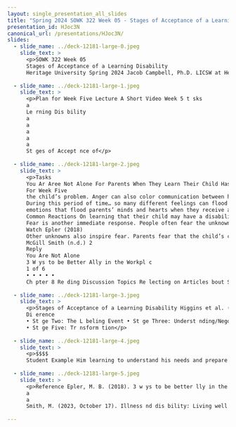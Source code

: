 ```yaml
---
layout: single_presentation_all_slides
title: "Spring 2024 SOWK 322 Week 05 - Stages of Acceptance of a Learning Disability"
presentation_id: HJoc3N
canonical_url: /presentations/HJoc3N/
slides:
  - slide_name: ../deck-12181-large-0.jpeg
    slide_text: >
      <p>SOWK 322 Week 05
      Stages of Acceptance of a Learning Disability
      Heritage University Spring 2024 Jacob Campbell, Ph.D. LICSW at Heritage University</p>
      
  - slide_name: ../deck-12181-large-1.jpeg
    slide_text: >
      <p>Plan for Week Five Lecture A Short Video Week 5 t sks
      a
      Le rning Dis bility
      a
      a
      a
      a
      a
      St ges of Accept nce of</p>
      
  - slide_name: ../deck-12181-large-2.jpeg
    slide_text: >
      <p>Tasks
      You Ar Aree Not Alone For Parents When They Learn Their Child Has a Disability by Patricia McGill Smith
      For Week Five
      the child’s problem. Anger can also color communication between husband and wife or with grandparents or significant others in the family. Early on, it seems that the anger is so intense that it touches almost anyone, because it is triggered by the feelings of grief and inexplicable loss that one does not know how to explain or deal with.
      During this period of time… so many different feelings can flood the mind and the heart… If you have recently learned that your child is developmentally delayed or has a disability (which may or may not be completely defined), this message may be for you. It is written from the personal perspective of a parent who has shared this experience and all that goes with it. When parents learn about any difficulty or problem in their child’s development, this information comes as a tremendous blow. The day my child was diagnosed as having a disability, I was devastated—and so confused that I recall little else about those first days other than the heartbreak. Another parent described this event as a “black sack” being pulled down over her head, blocking her ability to hear, see, and think in normal ways. Another parent described the trauma as “having a knife stuck” in her heart. Perhaps these descriptions seem a bit dramatic, yet it has been my experience that they may not sufficiently describe the many
      emotions that flood parents’ minds and hearts when they receive any bad news about their child. Many things can be done to help yourself through this period of trauma. That is what this paper is all about. In order to talk about some of the good things that can happen to alleviate the anxiety, let us first take a look at some of the reactions that occur.
      Common Reactions On learning that their child may have a disability, most parents react in ways that have been shared by all parents before them who have also been faced with this disappointment and this enormous challenge. One of the first reactions is denial—“This cannot be happening to me, to my child, to our family.” Denial rapidly merges with anger, which may be directed toward the medical personnel who were involved in providing the information about
      Fear is another immediate response. People often fear the unknown more than they fear the known. Having the complete diagnosis and some knowledge of the child’s future prospects can be easier than uncertainty. In either case, however, fear of the future is a common emotion: “What is going to happen to this child when he is five years old, when he is twelve, when he is twenty-one? What is going to happen to this child when I am gone?” Then other questions arise: “Will he ever learn? Will he ever go to college? Will he or she have the capability of loving and living and laughing and doing all the things that we had planned?”
      Watch Epler (2018)
      Other unknowns also inspire fear. Parents fear that the child’s condition will be the very worst it possibly could be. Over the years, I have spoken with so many parents who said that their first thoughts were totally bleak. One expects the worst. Memories return of persons with disabilities one has known. Sometimes there is guilt over some
      McGill Smith (n.d.) 2
      Reply
      You Are Not Alone
      3 W ys to be Better Ally in the Workpl c
      1 of 6
      • • • • •
      Ch pter 8 Re ding Discussion Topics Re lecting on Articles bout Supports Onset of Dis bility During the Course of Dis bility Developing Accept nce Rel ted to Outcome</p>
      
  - slide_name: ../deck-12181-large-3.jpeg
    slide_text: >
      <p>Stages of Acceptance of a Learning Disability Higgins et al. (2002) • St ge One: Aw reness of
      Di erence
      • St ge Two: The L beling Event • St ge Three: Underst nding/Negoti ting the L bel • St ge Four: Comp rtment liz tion
      • St ge Five: Tr nsform tion</p>
      
  - slide_name: ../deck-12181-large-4.jpeg
    slide_text: >
      <p>$$$$
      Student Example Him learning to understand his needs and prepare for life</p>
      
  - slide_name: ../deck-12181-large-5.jpeg
    slide_text: >
      <p>Reference Epler, M. B. (2018). 3 w ys to be better lly in the workpl ce [Video]. TED. https:// www.ted.com/t lks/melind _bri n <em>epler_3_w ys_to_be</em> <em>better</em> lly_in_the_workpl ce Higgins, E. L., R skind, M. H., Goldberg, R. J., &amp; Herm n, K. L. (2002). St ges of ccept nce of le rning dis bility: The imp ct of l beling. Le rning Dis bility Qu rterly, 25(1), 3-18. https:// doi.org/10.2307/1511187 McGill Smith, P. (n.d.). You re not lone: For p rents when they le rn th t their child h s dis bility. Center for P rent Inform tion &amp; Resources. https://www.p rentcenterhub.org/ not lone/ Rothm n, J. (2018). Soci l work pr ctice cross dis bility (2nd ed.). Routledge.
      a
      a
      Smith, M. (2023, October 17). Illness nd dis bility: Living well with dis bility. HelpGuide. https://www.helpguide.org/ rticles/he lthy-living/living-well-with- -dis bility.htm</p>
      
---
```

